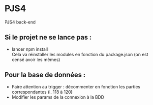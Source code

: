 # PJS4
PJS4 back-end 

## Si le projet ne se lance pas :
- lancer npm install  
Cela va réinstaller les modules en fonction du package.json (on est censé avoir les mêmes)

## Pour la base de données :
- Faire attention au trigger : décommenter en fonction les parties correspondantes (l. 118 à 120)
- Modifier les params de la connexion à la BDD
